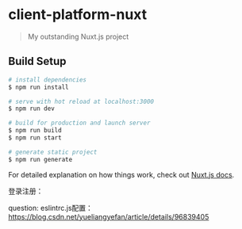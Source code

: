 # client-platform-nuxt

> My outstanding Nuxt.js project

## Build Setup

``` bash
# install dependencies
$ npm run install

# serve with hot reload at localhost:3000
$ npm run dev

# build for production and launch server
$ npm run build
$ npm run start

# generate static project
$ npm run generate
```

For detailed explanation on how things work, check out [Nuxt.js docs](https://nuxtjs.org).

登录注册：

question:
eslintrc.js配置： https://blog.csdn.net/yueliangyefan/article/details/96839405

